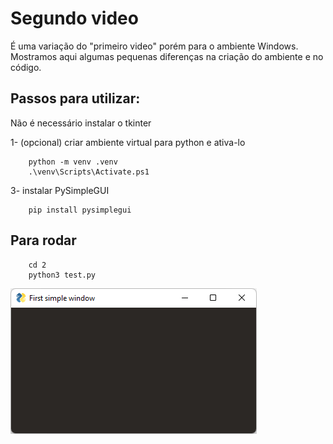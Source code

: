 # Segundo video

É uma variação do "primeiro video" porém para o ambiente Windows.
Mostramos aqui algumas pequenas diferenças na criação do ambiente e no código.


## Passos para utilizar:

Não é necessário instalar o tkinter

1- (opcional) criar ambiente virtual para python e ativa-lo

```
    python -m venv .venv
    .\venv\Scripts\Activate.ps1
```

3- instalar PySimpleGUI

```
    pip install pysimplegui
```

## Para rodar

```
    cd 2
    python3 test.py
```

![test](test.png)
